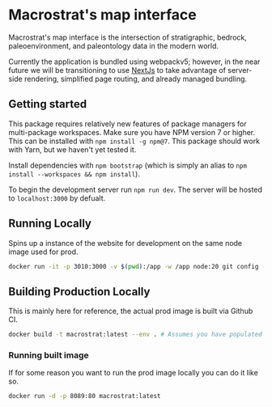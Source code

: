 # Macrostrat's map interface

Macrostrat's map interface is the intersection of stratigraphic, bedrock, paleoenvironment, and paleontology data in the modern world.

Currently the application is bundled using webpackv5; however, in the near future we will be transitioning to use [NextJs](https://nextjs.org/) to take advantage of server-side rendering, simplified page routing, and already managed bundling.

## Getting started

This package requires relatively new features of package managers for multi-package workspaces.
Make sure you have NPM version 7 or higher. This can be installed with `npm install -g npm@7`.
This package should work with Yarn, but we haven't yet tested it.

Install dependencies with `npm bootstrap` (which is simply an alias to `npm install --workspaces && npm install`).

To begin the development server run `npm run dev`. The server will be hosted to `localhost:3000` by defualt.

## Running Locally

Spins up a instance of the website for development on the same node image used for prod. 

```bash
docker run -it -p 3010:3000 -v $(pwd):/app -w /app node:20 git config --global --add safe.directory /app && yarn run dev
```

## Building Production Locally

This is mainly here for reference, the actual prod image is built via Github CI.

```bash
docker build -t macrostrat:latest --env . # Assumes you have populated a .env file
```

### Running built image

If for some reason you want to run the prod image locally you can do it like so.

```bash
docker run -d -p 8089:80 macrostrat:latest
```